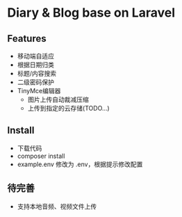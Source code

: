 # Diary & Blog base on Laravel

## Features
* 移动端自适应
* 根据日期归类
* 标题/内容搜索
* 二级密码保护
* TinyMce编辑器
  * 图片上传自动裁减压缩
  * 上传到指定的云存储(TODO...)

## Install
* 下载代码
* composer install
* example.env 修改为 .env，根据提示修改配置

## 待完善
* 支持本地音频、视频文件上传